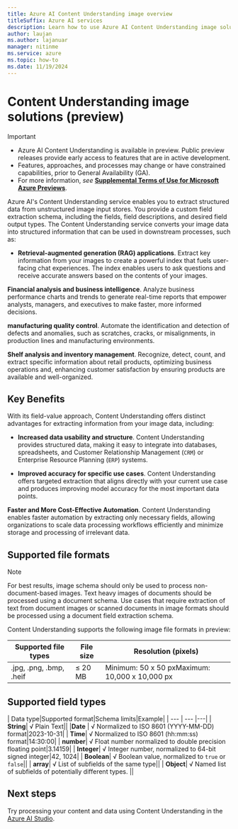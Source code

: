 ```yaml
---
title: Azure AI Content Understanding image overview
titleSuffix: Azure AI services
description: Learn how to use Azure AI Content Understanding image solutions
author: laujan
ms.author: lajanuar
manager: nitinme
ms.service: azure
ms.topic: how-to
ms.date: 11/19/2024
---
```


# Content Understanding image solutions (preview)

> [!IMPORTANT]
>
> * Azure AI Content Understanding is available in preview. Public preview releases provide early access to features that are in active development.
> * Features, approaches, and processes may change or have constrained capabilities, prior to General Availability (GA).
> * For more information, *see* [**Supplemental Terms of Use for Microsoft Azure Previews**](https://azure.microsoft.com/support/legal/preview-supplemental-terms).

Azure AI's Content Understanding service enables you to extract structured data from unstructured image input stores. You provide a custom field extraction schema, including the fields, field descriptions, and desired field output types. The Content Understanding service converts your image data into structured information that can be used in downstream processes, such as:

* **Retrieval-augmented generation (RAG) applications**. Extract key information from your images to create a powerful index that fuels user-facing chat experiences. The index enables users to ask questions and receive accurate answers based on the contents of your images.

**Financial analysis and business intelligence**. Analyze business performance charts and trends to generate real-time reports that empower analysts, managers, and executives to make faster, more informed decisions.

**manufacturing quality control**. Automate the identification and detection of defects and anomalies, such as scratches, cracks, or misalignments, in production lines and manufacturing environments.

**Shelf analysis and inventory management**. Recognize, detect, count, and extract specific information about retail products, optimizing business operations and, enhancing customer satisfaction by ensuring products are available and well-organized.

## Key Benefits

With its field-value approach, Content Understanding offers distinct advantages for extracting information from your image data, including:

* **Increased data usability and structure**. Content Understanding provides structured data, making it easy to integrate into databases, spreadsheets, and Customer Relationship Management (`CRM`) or Enterprise Resource Planning (`ERP`) systems.

* **Improved accuracy for specific use cases**. Content Understanding offers targeted extraction that aligns directly with your current use case and produces  improving model accuracy for the most important data points.

**Faster and More Cost-Effective Automation**. Content Understanding enables faster automation by extracting only necessary fields, allowing organizations to scale data processing workflows efficiently and minimize storage and processing of irrelevant data.

## Supported file formats

> [!NOTE]
> For best results, image schema should only be used to process non-document-based images.
> Text heavy images of documents should be processed using a document schema.
> Use cases that require extraction of text from document images or scanned documents in image formats should be processed using a document field extraction schema.

Content Understanding supports the following image file formats in preview:

|Supported file types| File size| Resolution (pixels)|
|---|---|---|
.jpg, .png, .bmp, .heif|≤ 20 MB | Minimum: 50 x 50 px</be>Maximum: 10,000 x 10,000 px|

## Supported field types

| Data type|Supported format|Schema limits|Example|
| --- | --- |---|
| **String**| √ Plain Text||
|**Date** | √ Normalized to ISO 8601 (YYYY-MM-DD) format|2023-10-31|
| **Time**| √ Normalized to ISO 8601 (hh:mm:ss) format|14:30:00|
| **number**| √ Float number normalized to double precision floating point|3.14159|
| **Integer**| √ Integer number, normalized to 64-bit signed integer|42, 1024|
| **Boolean**| √ Boolean value, normalized to `true` or `false`||
| **array**| √ List of subfields of the same type||
| **Object**| √ Named list of subfields of potentially different types. ||

## Next steps

Try processing your content and data using Content Understanding in the [Azure AI Studio](https://ai.azure.com/?tid=888d76fa-54b2-4ced-8ee5-aac1585adee7).